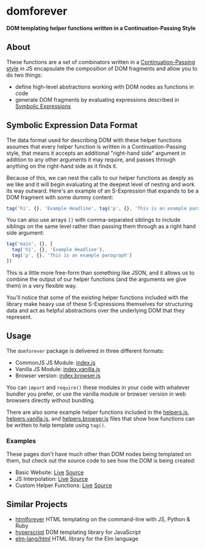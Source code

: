 # domforever

**DOM templating helper functions written in a Continuation-Passing Style**

## About

These functions are a set of combinators written in a [Continuation-Passing style](https://en.wikipedia.org/wiki/Continuation-passing_style) in JS encapsulate the composition of DOM fragments and allow you to do two things:

- define high-level abstractions working with DOM nodes as functions in code
- generate DOM fragments by evaluating expressions described in [Symbolic Expressions](https://en.wikipedia.org/wiki/S-expression)

## Symbolic Expression Data Format

The data format used for describing DOM with these helper functions assumes that every helper function is written in a Continuation-Passing style, that means it accepts an additional "right-hand side" argument in addition to any other arguments it may require, and passes through anything on the right-hand side as it finds it.

Because of this, we can nest the calls to our helper functions as deeply as we like and it will begin evaluating at the deepest level of nesting and work its way outward. Here's an example of an S-Expression that expands to be a DOM fragment with some dummy content:

```js
tag('h1', {}, 'Example Headline', tag('p', {}, 'This is an example paragraph'))
```

You can also use arrays `[]` with comma-separated siblings to include siblings on the same level rather than passing them through as a right hand side argument:

```js
tag('main', {}, [
  tag('h1', {}, 'Example Headline'),
  tag('p', {}, 'This is an example paragraph')
])
```

This is a little more free-form than something like JSON, and it allows us to combine the output of our helper functions (and the arguments we give them) in a very flexible way.

You'll notice that some of the existing helper functions included with the library make heavy use of these S-Expressions themselves for structuring data and act as helpful abstractions over the underlying DOM that they represent.

## Usage

The `domforever` package is delivered in three different formats:

- CommonJS JS Module: [index.js](index.js)
- Vanilla JS Module: [index.vanilla.js](index.vanilla.js)
- Browser version: [index.browser.js](index.browser.js)

You can `import` and `require()` these modules in your code with whatever bundler you prefer, or use the vanilla module or browser version in web browsers directly without bundling.

There are also some example helper functions included in the [helpers.js](helpers.js), [helpers.vanilla.js](helpers.vanilla.js), and [helpers.browser.js](helpers.browser.js) files that show how functions can be written to help template using `tag()`.

### Examples

These pages don't have much other than DOM nodes being templated on them, but check out the source code to see how the DOM is being created:

- Basic Website: [Live](https://tomhodgins.github.io/domforever/examples/website.html) [Source](examples/website.html)
- JS Interpolation: [Live](https://tomhodgins.github.io/domforever/examples/js-interpolation.html) [Source](examples/js-interpolation.html)
- Custom Helper Functions: [Live](https://tomhodgins.github.io/domforever/examples/helper-functions.html) [Source](examples/helper-functions.html)

## Similar Projects

- [htmlforever](https://github.com/tomhodgins/htmlforever) HTML templating on the command-line with JS, Python & Ruby
- [hyperscript](https://github.com/hyperhype/hyperscript) DOM templating library for JavaScript
- [elm-lang/html](http://package.elm-lang.org/packages/elm-lang/html/2.0.0) HTML library for the Elm language